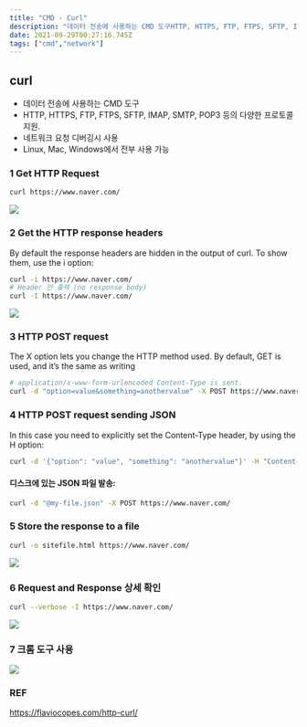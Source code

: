```yaml
---
title: "CMD - Curl"
description: "데이터 전송에 사용하는 CMD 도구HTTP, HTTPS, FTP, FTPS, SFTP, IMAP, SMTP, POP3 등의 다양한 프로토콜 지원 and many more.네트워크 요청 디버깅시 사용Linux, Mac, Windows에서 전부 사용 가능By default"
date: 2021-09-29T00:27:16.745Z
tags: ["cmd","network"]
---
```

## curl  
- 데이터 전송에 사용하는 CMD 도구
- HTTP, HTTPS, FTP, FTPS, SFTP, IMAP, SMTP, POP3 등의 다양한 프로토콜 지원.
- 네트워크 요청 디버깅시 사용
- Linux, Mac, Windows에서 전부 사용 가능

### 1 Get HTTP Request
```bash
curl https://www.naver.com/
```
![](/images/4e41a85f-e592-4999-b23d-633c049c8b9e-image.png)

### 2 Get the HTTP response headers
By default the response headers are hidden in the output of curl. To show them, use the i option:
```bash
curl -i https://www.naver.com/
# Header 만 출력 (no response body)
curl -I https://www.naver.com/
```
![](/images/5f45cd2b-afd2-40f0-8a2b-76d206781e3b-image.png)

### 3 HTTP POST request
The X option lets you change the HTTP method used. By default, GET is used, and it’s the same as writing
``` bash
# application/x-www-form-urlencoded Content-Type is sent.
curl -d "option=value&something=anothervalue" -X POST https://www.naver.com/
```
### 4 HTTP POST request sending JSON
In this case you need to explicitly set the Content-Type header, by using the H option:
```bash
curl -d '{"option": "value", "something": "anothervalue"}' -H "Content-Type: application/json" -X POST https://www.naver.com/
```
#### 디스크에 있는 JSON 파일 발송:
```bash
curl -d "@my-file.json" -X POST https://www.naver.com/
```

### 5 Store the response to a file
```bash
curl -o sitefile.html https://www.naver.com/
```
![](/images/75b09f13-e6dd-4999-8683-471560566325-image.png)

### 6 Request and Response 상세 확인
```bash
curl --verbose -I https://www.naver.com/
```
![](/images/7561a67e-e525-4970-88db-a02fe9854362-image.png)

### 7 크롬 도구 사용
![](/images/111e98bb-627d-4490-b5f4-30aede0d30b0-image.png)

### REF
https://flaviocopes.com/http-curl/